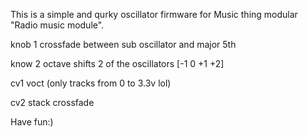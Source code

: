This is a simple and qurky oscillator firmware for Music thing modular "Radio music module".

knob 1 crossfade between sub oscillator and major 5th

know 2 octave shifts 2 of the oscillators [-1 0 +1 +2]

cv1 voct (only tracks from 0 to 3.3v lol)

cv2 stack crossfade

Have fun:)
